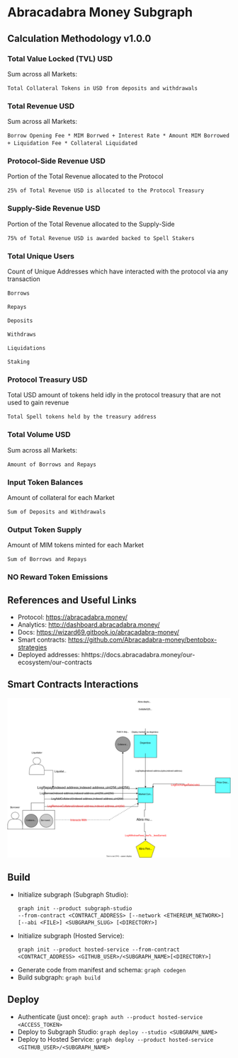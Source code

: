 # Abracadabra Money Subgraph

## Calculation Methodology v1.0.0

### Total Value Locked (TVL) USD

Sum across all Markets:

`Total Collateral Tokens in USD from deposits and withdrawals`

### Total Revenue USD

Sum across all Markets:

`Borrow Opening Fee * MIM Borrwed + Interest Rate * Amount MIM Borrowed + Liquidation Fee * Collateral Liquidated`

### Protocol-Side Revenue USD

Portion of the Total Revenue allocated to the Protocol

`25% of Total Revenue USD is allocated to the Protocol Treasury`

### Supply-Side Revenue USD

Portion of the Total Revenue allocated to the Supply-Side

`75% of Total Revenue USD is awarded backed to Spell Stakers`

### Total Unique Users

Count of Unique Addresses which have interacted with the protocol via any transaction

`Borrows`

`Repays`

`Deposits`

`Withdraws`

`Liquidations`

`Staking`

### Protocol Treasury USD

Total USD amount of tokens held idly in the protocol treasury that are not used to gain revenue

`Total Spell tokens held by the treasury address`

### Total Volume USD

Sum across all Markets:

`Amount of Borrows and Repays`

### Input Token Balances

Amount of collateral for each Market

`Sum of Deposits and Withdrawals`

### Output Token Supply

Amount of MIM tokens minted for each Market

`Sum of Borrows and Repays`

### NO Reward Token Emissions

## References and Useful Links

- Protocol: https://abracadabra.money/
- Analytics: http://dashboard.abracadabra.money/
- Docs: https://wizard69.gitbook.io/abracadabra-money/
- Smart contracts: https://github.com/Abracadabra-money/bentobox-strategies
- Deployed addresses: hhttps://docs.abracadabra.money/our-ecosystem/our-contracts

## Smart Contracts Interactions

![Abracadabra](../../docs/images/protocols/abracadabra.png "Abracadabra")

## Build

- Initialize subgraph (Subgraph Studio):
  ```
  graph init --product subgraph-studio
  --from-contract <CONTRACT_ADDRESS> [--network <ETHEREUM_NETWORK>] [--abi <FILE>] <SUBGRAPH_SLUG> [<DIRECTORY>]
  ```
- Initialize subgraph (Hosted Service):
  ```
  graph init --product hosted-service --from-contract <CONTRACT_ADDRESS> <GITHUB_USER>/<SUBGRAPH_NAME>[<DIRECTORY>]
  ```
- Generate code from manifest and schema: `graph codegen`
- Build subgraph: `graph build`

## Deploy

- Authenticate (just once): `graph auth --product hosted-service <ACCESS_TOKEN>`
- Deploy to Subgraph Studio: `graph deploy --studio <SUBGRAPH_NAME>`
- Deploy to Hosted Service: `graph deploy --product hosted-service <GITHUB_USER>/<SUBGRAPH_NAME>`
